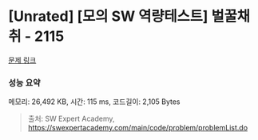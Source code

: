 # [Unrated] [모의 SW 역량테스트] 벌꿀채취 - 2115 

[문제 링크](https://swexpertacademy.com/main/code/problem/problemDetail.do?contestProbId=AV5V4A46AdIDFAWu) 

### 성능 요약

메모리: 26,492 KB, 시간: 115 ms, 코드길이: 2,105 Bytes



> 출처: SW Expert Academy, https://swexpertacademy.com/main/code/problem/problemList.do